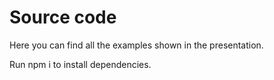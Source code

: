 # Source code

Here you can find all the examples shown in the presentation.

Run npm i to install dependencies.
